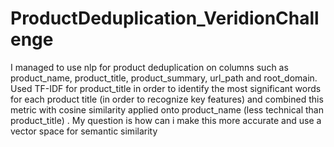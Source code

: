 # ProductDeduplication_VeridionChallenge

I managed to use nlp for product deduplication on columns such as product_name, product_title, product_summary, url_path and root_domain. Used TF-IDF for product_title in order to identify the most significant words for each product title (in order to recognize key features) and combined this metric with cosine similarity applied onto product_name (less technical than product_title) . My question is how can i make this more accurate and use a vector space for semantic similarity